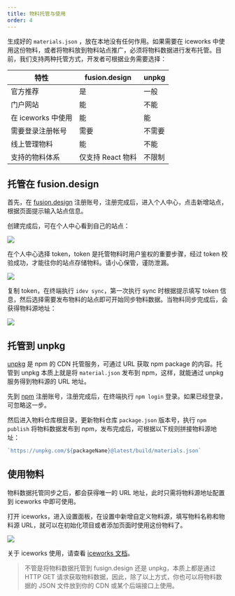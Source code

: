 ```yaml
---
title: 物料托管与使用
order: 4
---
```


生成好的  `materials.json` ，放在本地没有任何作用。如果需要在 iceworks 中使用这份物料，或者将物料放到物料站点推广，必须将物料数据进行发布托管。目前，我们支持两种托管方式，开发者可根据业务需要选择：

| 特性               |   fusion.design   |   unpkg  |
|-------------------|--------------|----------|
|  官方推荐          |   是           |    一般  |
|  门户网站          |   能             |    不能  |
|  在 iceworks 中使用|   能             |    能   |
|  需要登录注册帐号    |   需要          |    不需要 |
|  线上管理物料       |  能             |    不能   |
|  支持的物料体系     | 仅支持 React 物料 |   不限制  |

## 托管在 fusion.design

首先，在 [fusion.design](https://fusion.design/) 注册账号，注册完成后，进入个人中心，点击新增站点，根据页面提示输入站点信息。

创建完成后，可在个人中心看到自己的站点：

![](https://img.alicdn.com/tfs/TB1xxKMcEWF3KVjSZPhXXXclXXa-2638-758.png)

在个人中心选择 token，token 是托管物料时用户鉴权的重要步骤，经过 token 校验成功，才能往你的站点存储物料。请小心保管，谨防泄漏。

![](https://img.alicdn.com/tfs/TB1AYmMcwKG3KVjSZFLXXaMvXXa-2710-906.png)

复制 token，在终端执行 `idev sync`，第一次执行 sync 时根据提示填写 token 信息，然后选择需要发布物料的站点即可开始同步物料数据。当物料同步完成后，会获得物料源地址：

![](https://img.alicdn.com/tfs/TB1TAGzbkxz61VjSZFrXXXeLFXa-1562-506.png)

## 托管到 unpkg

[unpkg](https://unpkg.com/) 是 npm 的 CDN 托管服务，可通过 URL 获取 npm package 的内容。托管到 unpkg 本质上就是将 `material.json` 发布到 npm，这样，就能通过 unpkg 服务得到物料源的 URL 地址。

先到 [npm](https://www.npmjs.com/) 注册账号，注册完成后，在终端执行 `npm login` 登录。如果已经登录，可忽略这一步。

然后进入物料仓库根目录，更新物料仓库 `package.json` 版本号，执行 `npm publish` 将物料数据发布到 npm，发布完成后，可根据以下规则拼接物料源地址：

```javascript
`https://unpkg.com/${packageName}@latest/build/materials.json`
```

## 使用物料

物料数据托管同步之后，都会获得唯一的 URL 地址，此时只需将物料源地址配置到 iceworks 中即可使用。

打开 iceworks，进入设置面板，在设置中新增自定义物料源，填写物料名称和物料源 URL，就可以在初始化项目或者添加页面时使用这份物料了。

![](https://img.alicdn.com/tfs/TB1qxeQcCWD3KVjSZSgXXcCxVXa-1740-1200.png)

关于 iceworks 使用，请查看 [iceworks 文档](https://ice.work/docs/iceworks/about)。

> 不管是将物料数据托管到 fusign.design 还是 unpkg，本质上都是通过 HTTP GET 请求获取物料数据，因此，除了以上方式，你也可以将物料数据的 JSON 文件放到你的 CDN 或某个后端接口上使用。
